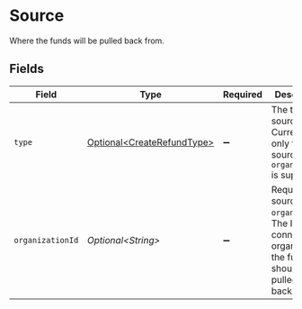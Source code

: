 # Source

Where the funds will be pulled back from.


## Fields

| Field                                                                                                               | Type                                                                                                                | Required                                                                                                            | Description                                                                                                         | Example                                                                                                             |
| ------------------------------------------------------------------------------------------------------------------- | ------------------------------------------------------------------------------------------------------------------- | ------------------------------------------------------------------------------------------------------------------- | ------------------------------------------------------------------------------------------------------------------- | ------------------------------------------------------------------------------------------------------------------- |
| `type`                                                                                                              | [Optional\<CreateRefundType>](../../models/operations/CreateRefundType.md)                                          | :heavy_minus_sign:                                                                                                  | The type of source. Currently only the source type `organization` is supported.                                     |                                                                                                                     |
| `organizationId`                                                                                                    | *Optional\<String>*                                                                                                 | :heavy_minus_sign:                                                                                                  | Required for source type `organization`. The ID of the connected organization the funds should be pulled<br/>back from. | org_12345678                                                                                                        |